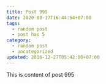 ```yaml
---
title: Post 995
date: 2020-08-17T16:44:54+07:00
tags:
  - random post
  - post has 5
category:
  - random post
  - uncategorized
updated: 2016-12-27T05:42:00+07:00
---
```

This is content of post 995